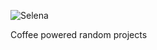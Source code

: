 ![Selena](https://static.miraheze.org/pgrwiki/thumb/9/9f/Dialogue-Capriccio-Chibi-Icon.png/90px-Dialogue-Capriccio-Chibi-Icon.png)

Coffee powered random projects


<!---
Jirayubank/Jirayubank is a ✨ special ✨ repository because its `README.md` (this file) appears on your GitHub profile.
You can click the Preview link to take a look at your changes.
--->
